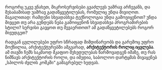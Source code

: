 როგორც უკვე ვნახეთ, მიკროსერვისები გვაძლევს უამრავ არჩევანს, და შესაბამისად უამრავ გადაწყვეტილებას, რომელიც უნდა მივიღოთ. მაგალითად: რამდენი სხვადასხვა ტექნოლოგია უნდა გამოვიყენოთ? უნდა მივცეთ თუ არა გუნდებს ნება გამოიყენონ სხვადასხვა პროგრამირების სტილი? სერვისი გავყოთ თუ შევაერთოთ? ამ გადაწყვეტილებებს როგორ მივუდგეთ?

რადგან ცვლილებები უფრო სწრაფად მიმდინარეობს და გარემოც უფრო მოქნილია, არქიტექტურებში ამგვარად, **არქიტექტორის როლიც იცვლება**. ამ თავში ჩემს საკმაოდ მკაფიო შეხედულებას წარმოვადგენ იმაზე, თუ რას ნიშნავს არქიტექტორის როლი, და იმედია, საბოლოო დარტყმას მივაყენებ „სპილოს ძვლის კოშკში“ გამაგრებულ ხედვას.